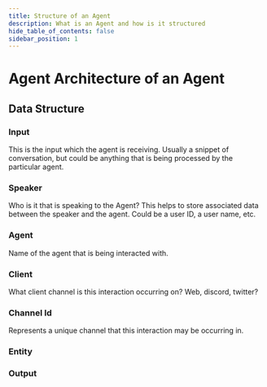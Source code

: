 ```yaml
---
title: Structure of an Agent
description: What is an Agent and how is it structured
hide_table_of_contents: false
sidebar_position: 1
---
```


# Agent Architecture of an Agent

## Data Structure

### Input

This is the input which the agent is receiving. Usually a snippet of conversation, but could be anything that is being processed by the particular agent.

### Speaker

Who is it that is speaking to the Agent? This helps to store associated data between the speaker and the agent. Could be a user ID, a user name, etc.

### Agent

Name of the agent that is being interacted with.

### Client

What client channel is this interaction occurring on? Web, discord, twitter?

### Channel Id

Represents a unique channel that this interaction may be occurring in.

### Entity

### Output
